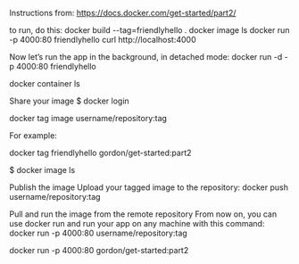 Instructions from:
https://docs.docker.com/get-started/part2/

to run, do this:
docker build --tag=friendlyhello .
docker image ls
docker run -p 4000:80 friendlyhello
curl http://localhost:4000

Now let’s run the app in the background, in detached mode:
docker run -d -p 4000:80 friendlyhello

docker container ls

Share your image
$ docker login

docker tag image username/repository:tag

For example:

docker tag friendlyhello gordon/get-started:part2

$ docker image ls

Publish the image
Upload your tagged image to the repository:
docker push username/repository:tag

Pull and run the image from the remote repository
From now on, you can use docker run and run your app on any machine with this command:
docker run -p 4000:80 username/repository:tag

docker run -p 4000:80 gordon/get-started:part2
